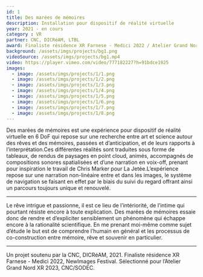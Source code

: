 ```yaml
---
id: 1
title: Des marées de mémoires
description: Installation pour dispositif de réalité virtuelle
year: 2021 - en cours
category : VR
partner: CNC, DICRéAM, LTBL 
award: Finaliste résidence XR Farnese - Medici 2022 / Atelier Grand Nord XR 2023
background: /assets/imgs/projects/bg1.png
videoSource: /assets/imgs/projects/bg1.mp4
video: https://player.vimeo.com/video/777182227?h=91bdce1925
images:
  - image: /assets/imgs/projects/1/1.png
  - image: /assets/imgs/projects/1/2.png
  - image: /assets/imgs/projects/1/3.png
  - image: /assets/imgs/projects/1/4.png
  - image: /assets/imgs/projects/1/5.png
  - image: /assets/imgs/projects/1/6.png
  - image: /assets/imgs/projects/1/7.png
  - image: /assets/imgs/projects/1/8.png
---
```

Des marées de mémoires est une expérience pour dispositif de réalité virtuelle en 6 DoF qui repose sur une recherche entre art et science autour des rêves et des mémoires, passées et d’anticipation, et de leurs rapports à l’interprétation.Ces différentes réalités sont traduites sous forme de tableaux, de rendus de paysages en point cloud, animés, accompagnés de compositions sonores spatialisées et d’une narration en voix-off, prenant pour inspiration le travail de Chris Marker pour La Jetée.L’expérience repose sur une narration non-linéaire entre et dans les images, le système de navigation se faisant en effet par le biais du suivi du regard offrant ainsi un parcours toujours unique et renouvelé.

---

Le rêve intrigue et passionne, il est ce lieu de l’intériorité, de l’intime qui pourtant résiste encore à toute explication. Des marées de mémoires essaie donc de rendre et d’expliciter sensiblement un phénomène qui échappe encore à la rationalité scientifique. En me prenant moi-même comme sujet d’étude le but est de comprendre l’humain en général et les processus de co-construction entre mémoire, rêve et souvenir en particulier. 

---

Un projet soutenu par la CNC, DICRéAM, 2021. 
Finaliste résidence XR Farnese - Medici 2022, NewImages Festival.
Sélectionné pour l’Atelier Grand Nord XR 2023, CNC/SODEC.